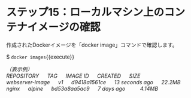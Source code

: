 # ステップ15：ローカルマシン上のコンテナイメージの確認
作成されたDockerイメージを「docker image」コマンドで確認します。    

$ `docker images`{{execute}}  

*（表示例）*  
*REPOSITORY &emsp; TAG &emsp; IMAGE ID &emsp; CREATED &emsp; SIZE*  
*webserver-image &emsp; v1 &emsp; d9418a1561ce &emsp; 13 seconds ago &emsp; 22.2MB*  
*nginx &emsp; alpine &emsp; bd53a8aa5ac9 &emsp; 7 days ago &emsp;  &emsp; 4.14MB*  
